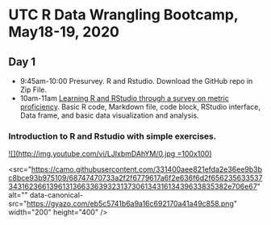 # UTC R Data Wrangling Bootcamp, May18-19, 2020

## Day 1 
* 9:45am-10:00 	Presurvey. R and Rstudio. Download the GitHub repo in Zip File. 
* 10am-11am	[Learning R and RStudio through a survey on metric proficiency](https://github.com/BDSpoke-UTC-Spelman-Tuskegee-WVU/R-bootcamp-summer2019/tree/master/1.startRwMetricExample). 
Basic R code, Markdown file, code block, RStudio interface, Data frame, and basic data visualization and analysis. 

### Introduction to R and Rstudio with simple exercises. 
[![](http://img.youtube.com/vi/LJIxbmDAhYM/0.jpg =100x100)](http://www.youtube.com/watch?v=LJIxbmDAhYM "BBD_simpleR")


<src="https://camo.githubusercontent.com/331400aee821efda2e36ee9b3bc8bce93b975109/68747470733a2f2f6779617a6f2e636f6d2f65623563353734316236613961313663363932313730613431613439633835382e706e67" alt="" data-canonical-src="https://gyazo.com/eb5c5741b6a9a16c692170a41a49c858.png" width="200" height="400" />

